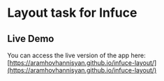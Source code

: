 # Layout task for Infuce

## Live Demo

You can access the live version of the app here: [https://aramhovhannisyan.github.io/infuce-layout/](https://aramhovhannisyan.github.io/infuce-layout/)
